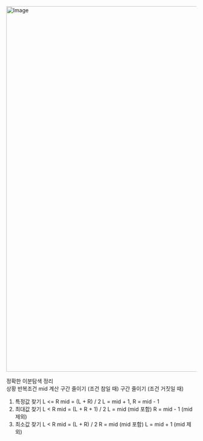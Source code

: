 <img width="964" alt="Image" src="https://github.com/user-attachments/assets/23331a2c-3f92-42b8-b65e-5ad3e8241ff2" />

정확한 이분탐색 정리      
상황	반복조건	mid 계산	구간 줄이기 (조건 참일 때)	구간 줄이기 (조건 거짓일 때)      
1. 특정값 찾기	L <= R	mid = (L + R) / 2		L = mid + 1, R = mid - 1     
2. 최대값 찾기	L < R	mid = (L + R + 1) / 2	L = mid (mid 포함)	R = mid - 1 (mid 제외)      
3. 최소값 찾기	L < R	mid = (L + R) / 2	    R = mid (mid 포함)	L = mid + 1 (mid 제외)       

